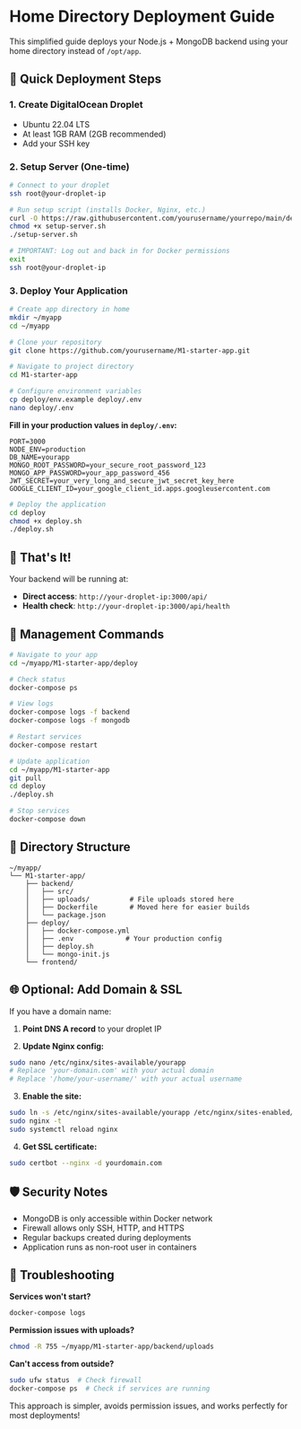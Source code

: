 # Home Directory Deployment Guide

This simplified guide deploys your Node.js + MongoDB backend using your home directory instead of `/opt/app`.

## 🚀 Quick Deployment Steps

### 1. Create DigitalOcean Droplet
- Ubuntu 22.04 LTS
- At least 1GB RAM (2GB recommended)
- Add your SSH key

### 2. Setup Server (One-time)
```bash
# Connect to your droplet
ssh root@your-droplet-ip

# Run setup script (installs Docker, Nginx, etc.)
curl -O https://raw.githubusercontent.com/yourusername/yourrepo/main/deploy/setup-server.sh
chmod +x setup-server.sh
./setup-server.sh

# IMPORTANT: Log out and back in for Docker permissions
exit
ssh root@your-droplet-ip
```

### 3. Deploy Your Application
```bash
# Create app directory in home
mkdir ~/myapp
cd ~/myapp

# Clone your repository
git clone https://github.com/yourusername/M1-starter-app.git

# Navigate to project directory
cd M1-starter-app

# Configure environment variables
cp deploy/env.example deploy/.env
nano deploy/.env
```

**Fill in your production values in `deploy/.env`:**
```env
PORT=3000
NODE_ENV=production
DB_NAME=yourapp
MONGO_ROOT_PASSWORD=your_secure_root_password_123
MONGO_APP_PASSWORD=your_app_password_456
JWT_SECRET=your_very_long_and_secure_jwt_secret_key_here
GOOGLE_CLIENT_ID=your_google_client_id.apps.googleusercontent.com
```

```bash
# Deploy the application
cd deploy
chmod +x deploy.sh
./deploy.sh
```

## 🎯 That's It!

Your backend will be running at:
- **Direct access**: `http://your-droplet-ip:3000/api/`
- **Health check**: `http://your-droplet-ip:3000/api/health`

## 🔧 Management Commands

```bash
# Navigate to your app
cd ~/myapp/M1-starter-app/deploy

# Check status
docker-compose ps

# View logs
docker-compose logs -f backend
docker-compose logs -f mongodb

# Restart services
docker-compose restart

# Update application
cd ~/myapp/M1-starter-app
git pull
cd deploy
./deploy.sh

# Stop services
docker-compose down
```

## 📁 Directory Structure
```
~/myapp/
└── M1-starter-app/
    ├── backend/
    │   ├── src/
    │   ├── uploads/          # File uploads stored here
    │   ├── Dockerfile        # Moved here for easier builds
    │   └── package.json
    ├── deploy/
    │   ├── docker-compose.yml
    │   ├── .env             # Your production config
    │   ├── deploy.sh
    │   └── mongo-init.js
    └── frontend/
```

## 🌐 Optional: Add Domain & SSL

If you have a domain name:

1. **Point DNS A record** to your droplet IP

2. **Update Nginx config:**
```bash
sudo nano /etc/nginx/sites-available/yourapp
# Replace 'your-domain.com' with your actual domain
# Replace '/home/your-username/' with your actual username
```

3. **Enable the site:**
```bash
sudo ln -s /etc/nginx/sites-available/yourapp /etc/nginx/sites-enabled/
sudo nginx -t
sudo systemctl reload nginx
```

4. **Get SSL certificate:**
```bash
sudo certbot --nginx -d yourdomain.com
```

## 🛡️ Security Notes

- MongoDB is only accessible within Docker network
- Firewall allows only SSH, HTTP, and HTTPS
- Regular backups created during deployments
- Application runs as non-root user in containers

## 🚨 Troubleshooting

**Services won't start?**
```bash
docker-compose logs
```

**Permission issues with uploads?**
```bash
chmod -R 755 ~/myapp/M1-starter-app/backend/uploads
```

**Can't access from outside?**
```bash
sudo ufw status  # Check firewall
docker-compose ps  # Check if services are running
```

This approach is simpler, avoids permission issues, and works perfectly for most deployments! 